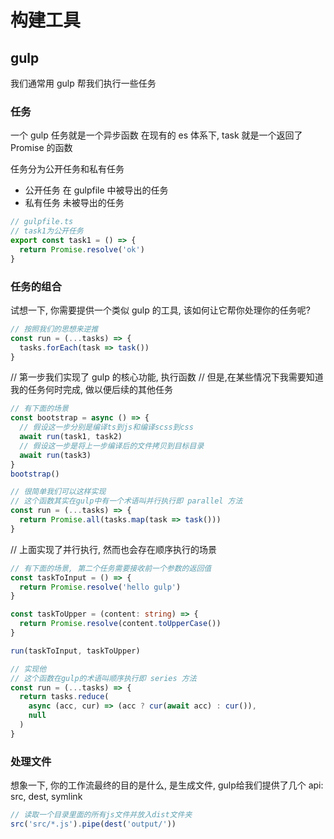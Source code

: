 # 构建工具

## gulp

我们通常用 gulp 帮我们执行一些任务

### 任务

一个 gulp 任务就是一个异步函数
在现有的 es 体系下, task 就是一个返回了 Promise 的函数

任务分为公开任务和私有任务

- 公开任务 在 gulpfile 中被导出的任务
- 私有任务 未被导出的任务

```ts
// gulpfile.ts
// task1为公开任务
export const task1 = () => {
  return Promise.resolve('ok')
}
```

### 任务的组合

试想一下, 你需要提供一个类似 gulp 的工具, 该如何让它帮你处理你的任务呢?

```ts
// 按照我们的思想来逆推
const run = (...tasks) => {
  tasks.forEach(task => task())
}
```

// 第一步我们实现了 gulp 的核心功能, 执行函数
// 但是,在某些情况下我需要知道我的任务何时完成, 做以便后续的其他任务

```ts
// 有下面的场景
const bootstrap = async () => {
  // 假设这一步分别是编译ts到js和编译scss到css
  await run(task1, task2)
  // 假设这一步是将上一步编译后的文件拷贝到目标目录
  await run(task3)
}
bootstrap()

// 很简单我们可以这样实现
// 这个函数其实在gulp中有一个术语叫并行执行即 parallel 方法
const run = (...tasks) => {
  return Promise.all(tasks.map(task => task()))
}
```

// 上面实现了并行执行, 然而也会存在顺序执行的场景
```ts
// 有下面的场景, 第二个任务需要接收前一个参数的返回值
const taskToInput = () => {
  return Promise.resolve('hello gulp')
}

const taskToUpper = (content: string) => {
  return Promise.resolve(content.toUpperCase())
}

run(taskToInput, taskToUpper)

// 实现他
// 这个函数在gulp的术语叫顺序执行即 series 方法
const run = (...tasks) => {
  return tasks.reduce(
    async (acc, cur) => (acc ? cur(await acc) : cur()),
    null
  )
}
```

### 处理文件

想象一下, 你的工作流最终的目的是什么, 是生成文件, gulp给我们提供了几个
api: src, dest, symlink

``` ts
// 读取一个目录里面的所有js文件并放入dist文件夹
src('src/*.js').pipe(dest('output/'))

```